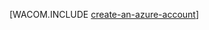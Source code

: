 <properties title="Criar uma conta do Azure" pageTitle="Criar uma conta do Azure" description="Criar uma conta" authors="waltpo" manager="bjsmith" editor="mollybos"  videoId="" scriptId="" />

[WACOM.INCLUDE [create-an-azure-account](../includes/create-an-azure-account.md)]

